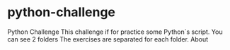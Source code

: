 # python-challenge
Python Challenge
This challenge if for practice some Python´s script. 
You can see 2 folders
The exercises are separated for each folder.
About 

